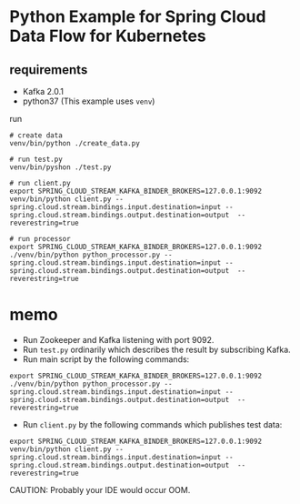 # Python Example for Spring Cloud Data Flow for Kubernetes

## requirements
* Kafka 2.0.1
* python37 (This example uses `venv`)

run

```
# create data
venv/bin/python ./create_data.py

# run test.py
venv/bin/pyshon ./test.py

# run client.py
export SPRING_CLOUD_STREAM_KAFKA_BINDER_BROKERS=127.0.0.1:9092
venv/bin/python client.py --spring.cloud.stream.bindings.input.destination=input --spring.cloud.stream.bindings.output.destination=output  --reverestring=true

# run processor
export SPRING_CLOUD_STREAM_KAFKA_BINDER_BROKERS=127.0.0.1:9092
./venv/bin/python python_processor.py --spring.cloud.stream.bindings.input.destination=input --spring.cloud.stream.bindings.output.destination=output  --reverestring=true

```
# memo


* Run Zookeeper and Kafka listening with port 9092.
* Run `test.py` ordinarily which describes the result by subscribing Kafka.
* Run main script by the following commands:

```
export SPRING_CLOUD_STREAM_KAFKA_BINDER_BROKERS=127.0.0.1:9092
./venv/bin/python python_processor.py --spring.cloud.stream.bindings.input.destination=input --spring.cloud.stream.bindings.output.destination=output  --reverestring=true
```

* Run `client.py` by the following commands which publishes test data:

```
export SPRING_CLOUD_STREAM_KAFKA_BINDER_BROKERS=127.0.0.1:9092
venv/bin/python client.py --spring.cloud.stream.bindings.input.destination=input --spring.cloud.stream.bindings.output.destination=output  --reverestring=true
```

CAUTION: Probably your IDE would occur OOM.